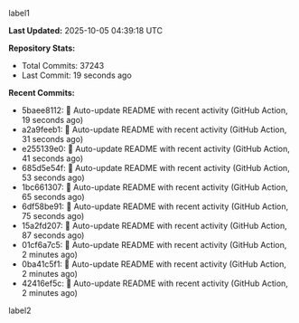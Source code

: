 
label1 
<!-- ACTIVITY_START -->
**Last Updated:** 2025-10-05 04:39:18 UTC

**Repository Stats:**
- Total Commits: 37243
- Last Commit: 19 seconds ago

**Recent Commits:**
- 5baee8112: 🤖 Auto-update README with recent activity (GitHub Action, 19 seconds ago)
- a2a9feeb1: 🤖 Auto-update README with recent activity (GitHub Action, 31 seconds ago)
- e255139e0: 🤖 Auto-update README with recent activity (GitHub Action, 41 seconds ago)
- 685d5e54f: 🤖 Auto-update README with recent activity (GitHub Action, 53 seconds ago)
- 1bc661307: 🤖 Auto-update README with recent activity (GitHub Action, 65 seconds ago)
- 6df58be91: 🤖 Auto-update README with recent activity (GitHub Action, 75 seconds ago)
- 15a2fd207: 🤖 Auto-update README with recent activity (GitHub Action, 87 seconds ago)
- 01cf6a7c5: 🤖 Auto-update README with recent activity (GitHub Action, 2 minutes ago)
- 0ba41c5f1: 🤖 Auto-update README with recent activity (GitHub Action, 2 minutes ago)
- 42416ef5c: 🤖 Auto-update README with recent activity (GitHub Action, 2 minutes ago)
<!-- ACTIVITY_END -->

label2
